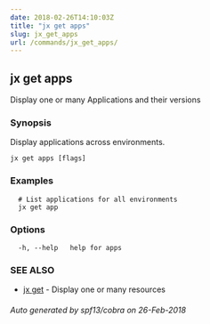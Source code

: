 ```yaml
---
date: 2018-02-26T14:10:03Z
title: "jx get apps"
slug: jx_get_apps
url: /commands/jx_get_apps/
---
```

## jx get apps

Display one or many Applications and their versions

### Synopsis

Display applications across environments.

```
jx get apps [flags]
```

### Examples

```
  # List applications for all environments
  jx get app
```

### Options

```
  -h, --help   help for apps
```

### SEE ALSO

* [jx get](/commands/jx_get/)	 - Display one or many resources

###### Auto generated by spf13/cobra on 26-Feb-2018
